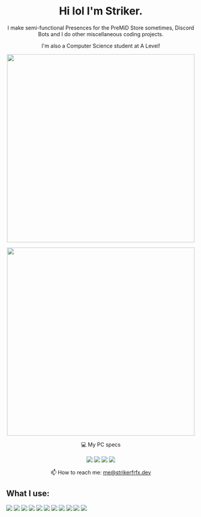 <h1 align='center'>
  Hi lol I'm Striker.
</h1>

<p align='center'>
  I make semi-functional Presences for the PreMiD Store sometimes, Discord Bots and I do other miscellaneous coding projects.
</p>
<p align='center'>
  I'm also a Computer Science student at A Level!
</p>

<p align='center'>
  
</p>

<p align='center'>
  <a href="#"><img src="https://github-readme-stats.vercel.app/api?username=strikerfrfx&show_icons=true&count_private=true&hide_border=true&bg_color=38579F&title_color=D76C94&text_color=FFFFFF" width="500"></a>
</p>

<p align='center' href="https://wakatime.com/@StrikerFRFX">
  <img src="https://github-readme-stats.vercel.app/api/wakatime?username=StrikerFRFX&show_icons=true&hide_border=true&bg_color=38579F&title_color=D76C94&text_color=FFFFFF&icon_color=00d200" width="500">
</a>  

<p align='center'>
  💻 My PC specs<br/><br/>
  <img src="https://img.shields.io/badge/windows-%230078D6.svg?&style=for-the-badge&logo=windows&logoColor=white" />
  <img src="https://img.shields.io/badge/intel-Core%20i9--9900k-%230071C5.svg?&style=for-the-badge&logo=intel&logoColor=white" />
  <img src="https://img.shields.io/badge/RAM-32GB-%23FFB900.svg?&style=for-the-badge&logoColor=white" />
  <img src="https://img.shields.io/badge/nvidia-Geforce%20RTX%202080ti-%2376B900.svg?&style=for-the-badge&logo=nvidia&logoColor=white" />
 </p>

<!-- <details align='center'>
  <summary>:zap: My PC specs</summary>
</details>-->

<p align='center'>
  📫 How to reach me: <a href='mailto:me@strikerfrfx.dev'>me@strikerfrfx.dev</a>
</p>

## What I use:
<img src="https://img.shields.io/badge/typescript%20-%233178C6.svg?&style=for-the-badge&logo=typescript&logoColor=white"/> <img src="https://img.shields.io/badge/javascript%20-%23323330.svg?&style=for-the-badge&logo=javascript&logoColor=%23F7DF1E"/> <img src="https://img.shields.io/badge/node.js%20-%2343853D.svg?&style=for-the-badge&logo=node.js&logoColor=white"/> <img src="https://img.shields.io/badge/python%203%20-%23417FB0.svg?&style=for-the-badge&logo=python&logoColor=white"/> <img src="https://img.shields.io/badge/html5%20-%23E34F26.svg?&style=for-the-badge&logo=html5&logoColor=white"/> <img src="https://img.shields.io/badge/css3%20-%231572B6.svg?&style=for-the-badge&logo=css3&logoColor=white"/> <img src="https://img.shields.io/badge/markdown-%23000000.svg?&style=for-the-badge&logo=markdown&logoColor=white"/> <img src="https://img.shields.io/badge/-ESLint-4B32C3?style=for-the-badge&logo=eslint&logoColor=white"/> <img src="https://img.shields.io/badge/-Visual%20Studio%20Code-007ACC?style=for-the-badge&logo=visual-studio-code&logoColor=white"/> <img src="https://img.shields.io/badge/prettier-%23F7B93E.svg?&style=for-the-badge&logo=prettier&logoColor=white"/> <img src="https://img.shields.io/badge/-NPM-CB3837?style=for-the-badge&logo=npm&logoColor=white"/>
